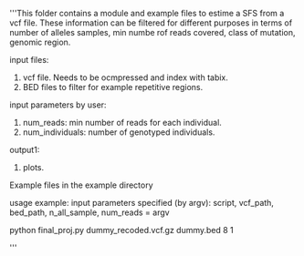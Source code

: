 '''This folder contains a module and example files to estime a SFS from a vcf file.
These information can be filtered for 
different purposes in terms of number of alleles samples, min numbe rof reads covered, class of mutation, genomic region.

input files: 
1.  vcf file. Needs to be ocmpressed and index with tabix.
2.	BED files to filter for example repetitive regions.

input parameters by user:
1. num_reads: min number of reads for each individual.
2. num_individuals: number of genotyped individuals.

output1: 
1. plots.

Example files in the example directory

usage example: 
input parameters specified (by argv): script, vcf_path, bed_path, n_all_sample, num_reads = argv

python final_proj.py dummy_recoded.vcf.gz dummy.bed 8 1

'''
